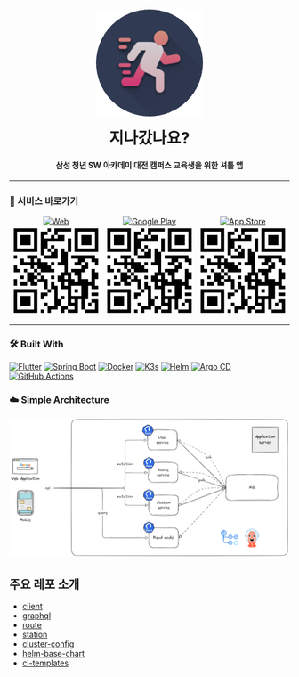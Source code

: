 
<h1 align="center">
  <a href="https://isitgone.site"><img src="/assets/isitgone.png" alt="Is It Gone?" width="192" style="margin-bottom: 10px"></a>
  <br>
  지나갔나요?
  <br>
</h1>

<h4 align="center">삼성 청년 SW 아카데미 대전 캠퍼스 교육생을 위한 셔틀 앱</h4>

---
### 🚀 서비스 바로가기

<div style="display: table; width: 100%; text-align: left;">
  <div style="display: table-cell; text-align: center;">
    <a href="https://isitgone.site">
      <img src="https://img.shields.io/badge/Web-Available-ad83d9?logo=google-chrome&logoColor=white" alt="Web" />
    </a>
    <br>
    <img src="/assets/qr.png" alt="Web QR" width="160" />
  </div>
  <div style="display: table-cell; text-align: center;">
    <a href="https://play.google.com/store/apps">
      <img src="https://img.shields.io/badge/Google%20Play-Coming_soon!-brightgreen?logo=google-play" alt="Google Play" />
    </a>
    <br>
    <img src="/assets/qr.png" alt="Play Store QR" width="160" />
  </div>
  <div style="display: table-cell; text-align: center;">
    <a href="https://apps.apple.com">
      <img src="https://img.shields.io/badge/App%20Store-Coming_soon!-blue?logo=apple" alt="App Store" />
    </a>
    <br>
    <img src="/assets/qr.png" alt="App Store QR" width="160" />
  </div>
</div>

---
### 🛠️ Built With

[![Flutter](https://img.shields.io/badge/Flutter-02569B?style=for-the-badge&logo=flutter&logoColor=white)](https://flutter.dev/) 
[![Spring Boot](https://img.shields.io/badge/Spring%20Boot-6DB33F?style=for-the-badge&logo=spring-boot&logoColor=white)](https://spring.io/projects/spring-boot) 
[![Docker](https://img.shields.io/badge/Docker-2496ED?style=for-the-badge&logo=docker&logoColor=white)](https://www.docker.com/) 
[![K3s](https://img.shields.io/badge/K3s-FF6600?style=for-the-badge&logo=k3s&logoColor=white)](https://k3s.io/) 
[![Helm](https://img.shields.io/badge/Helm-0F1689?style=for-the-badge&logo=helm&logoColor=white)](https://helm.sh/) 
[![Argo CD](https://img.shields.io/badge/Argo--CD-EF7B4D?style=for-the-badge&logo=argo&logoColor=white)](https://argo-cd.readthedocs.io/) 
[![GitHub Actions](https://img.shields.io/badge/GitHub_Actions-2088FF?style=for-the-badge&logo=github-actions&logoColor=white)](https://github.com/features/actions) 


### ☁️ Simple Architecture

![img_1.png](/assets/architecture.png)

## **주요 레포 소개**

- [client](https://github.com/IsItGone/client)
- [graphql](https://github.com/IsItGone/graphql)
- [route](https://github.com/IsItGone/route)
- [station](https://github.com/IsItGone/station)
- [cluster-config](https://github.com/IsItGone/cluster-config)
- [helm-base-chart](https://github.com/IsItGone/helm-base-chart)
- [ci-templates](https://github.com/IsItGone/ci-templates)

